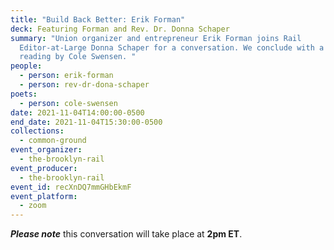 ```yaml
---
title: "Build Back Better: Erik Forman"
deck: Featuring Forman and Rev. Dr. Donna Schaper
summary: "Union organizer and entrepreneur Erik Forman joins Rail
  Editor-at-Large Donna Schaper for a conversation. We conclude with a poetry
  reading by Cole Swensen. "
people:
  - person: erik-forman
  - person: rev-dr-dona-schaper
poets:
  - person: cole-swensen
date: 2021-11-04T14:00:00-0500
end_date: 2021-11-04T15:30:00-0500
collections:
  - common-ground
event_organizer:
  - the-brooklyn-rail
event_producer:
  - the-brooklyn-rail
event_id: recXnDQ7mmGHbEkmF
event_platform:
  - zoom
---
```

***Please note*** this conversation will take place at **2pm ET**.